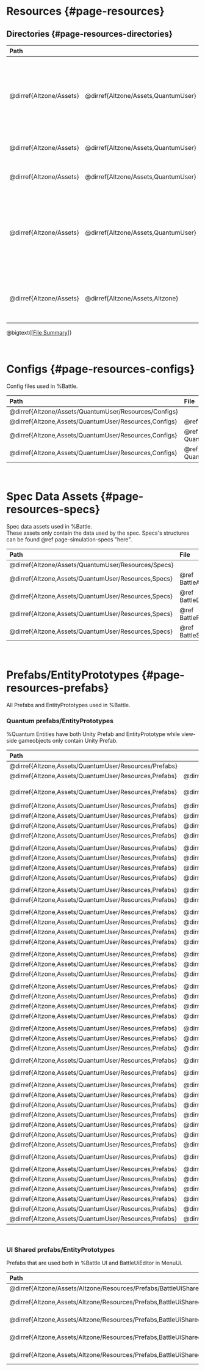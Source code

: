 # Resources {#page-resources}

## Directories {#page-resources-directories}

| Path                                                                                                                                                               |||| Description                                                                                                                              |
| :---------------------- | :---------------------------------- | :-------------------------------------------- | :---------------------------------------------------- | :--------------------------------------------------------------------------------------------------------------------------------------- |
| @dirref{Altzone/Assets} | @dirref{Altzone/Assets,QuantumUser} | @dirref{Altzone/Assets/QuantumUser,Resources}                                                        || Game Resource Directory.<br/>Contains %Battle resources like prefabs, configs, spec assets, graphics, audio, etc.                        |
| @dirref{Altzone/Assets} | @dirref{Altzone/Assets,QuantumUser} | @dirref{Altzone/Assets/QuantumUser,Resources} | @dirref{Altzone/Assets/QuantumUser/Resources,Configs} | Contains %Battle's Config files                                                                                                          |
| @dirref{Altzone/Assets} | @dirref{Altzone/Assets,QuantumUser} | @dirref{Altzone/Assets/QuantumUser,Resources} | @dirref{Altzone/Assets/QuantumUser/Resources,Prefabs} | Contains Unity Prefabs and %Quantum EntityPrototypes                                                                                     |
| @dirref{Altzone/Assets} | @dirref{Altzone/Assets,QuantumUser} | @dirref{Altzone/Assets/QuantumUser,Resources} | @dirref{Altzone/Assets/QuantumUser/Resources,Specs}   | Contains spec data assets that only contain the data stored in specs. Specs's structures can be found @ref page-simulation-specs "here". |
|                                                                                                                                                                                                                                                                                                              |||||
| @dirref{Altzone/Assets} | @dirref{Altzone/Assets,Altzone}     | @dirref{Altzone/Assets/Altzone,Resources/Prefabs/BattleUiShared}                                     || Contains prefabs that are used both in %Battle UI and BattleUiEditor in MenuUi.                                                          |

@bigtext{[[File Summary]](#index-file-summary)}

<br/>

# Configs {#page-resources-configs}
Config files used in %Battle.

| Path                                                  | File                                     | Description                                    |
| :---------------------------------------------------- | :--------------------------------------- | :--------------------------------------------- |
| @dirref{Altzone/Assets/QuantumUser/Resources/Configs}                                                                                           |||
| @dirref{Altzone,Assets/QuantumUser/Resources,Configs} | @ref BattleQConfig.asset                 | @copybrief BattleQConfig.asset                 |
| @dirref{Altzone,Assets/QuantumUser/Resources,Configs} | @ref QuantumBattleSimulationConfig.asset | @copybrief QuantumBattleSimulationConfig.asset |
| @dirref{Altzone,Assets/QuantumUser/Resources,Configs} | @ref QuantumBattleSystemsConfig.asset    | @copybrief QuantumBattleSystemsConfig.asset    |

<br/>

# Spec Data Assets {#page-resources-specs}
Spec data assets used in %Battle.  
These assets only contain the data used by the spec. Specs's structures can be found @ref page-simulation-specs "here".

| Path                                                | File                             | Description                            |
| :-------------------------------------------------- | :------------------------------- | :------------------------------------- |
| @dirref{Altzone/Assets/QuantumUser/Resources/Specs}                                                                           |||
| @dirref{Altzone,Assets/QuantumUser/Resources,Specs} | @ref BattleArenaQSpec.asset      | @copybrief BattleArenaQSpec.asset      |
| @dirref{Altzone,Assets/QuantumUser/Resources,Specs} | @ref BattleDiamondQSpec.asset    | @copybrief BattleDiamondQSpec.asset    |
| @dirref{Altzone,Assets/QuantumUser/Resources,Specs} | @ref BattleProjectileQSpec.asset | @copybrief BattleProjectileQSpec.asset |
| @dirref{Altzone,Assets/QuantumUser/Resources,Specs} | @ref BattleSoulWallQSpec.asset   | @copybrief BattleSoulWallQSpec.asset   |

<br/>

# Prefabs/EntityPrototypes {#page-resources-prefabs}
All Prefabs and EntityPrototypes used in %Battle.

### Quantum prefabs/EntityPrototypes
%Quantum Entities have both Unity Prefab and EntityPrototype while view-side gameobjects only contain Unity Prefab.

| Path                                                                                                                                                                                                                    ||| Prefab File                                                  | EntityPrototype File                                                            | Description                                                                |
| :--------------------------------------------------------------- | :------------------------------------------------------------------- | :------------------------------------------------------------------------------ |:------------------------------------------------------------ | :------------------------------------------------------------------------------ | :------------------------------------------------------------------------- |
| @dirref{Altzone,Assets/QuantumUser/Resources/Prefabs}                                                                                                                                                                                                                                                                                                                                                                                              ||||||
| @dirref{Altzone,Assets/QuantumUser/Resources,Prefabs}            | @dirref{Altzone/Assets/QuantumUser/Resources/Prefabs,Diamonds}                                                                                        || @ref BattleDiamond.prefab                                    | @ref BattleDiamondEntityPrototype.qprototype                                    | @copybrief BattleDiamond.prefab                                            |
|                                                                                                                                                                                                                                                                                                                                                                                                                                                    ||||||
| @dirref{Altzone,Assets/QuantumUser/Resources,Prefabs}            | @dirref{Altzone/Assets/QuantumUser/Resources/Prefabs,Player}                                                                                          || @ref "BattlePlayer000Character(BaseAndTestCharacter).prefab" | @ref "BattlePlayer000Character(BaseAndTestCharacter)EntityPrototype.qprototype" | @copybrief "BattlePlayer000Character(BaseAndTestCharacter).prefab"         |
| @dirref{Altzone,Assets/QuantumUser/Resources,Prefabs}            | @dirref{Altzone/Assets/QuantumUser/Resources/Prefabs,Player}                                                                                          || @ref BattlePlayer101Character.prefab                         | @ref BattlePlayer101CharacterEntityPrototype.qprototype                         | @copybrief BattlePlayer101Character.prefab                                 |
| @dirref{Altzone,Assets/QuantumUser/Resources,Prefabs}            | @dirref{Altzone/Assets/QuantumUser/Resources/Prefabs,Player}                                                                                          || @ref BattlePlayer102Character.prefab                         | @ref BattlePlayer102CharacterEntityPrototype.qprototype                         | @copybrief BattlePlayer102Character.prefab                                 |
| @dirref{Altzone,Assets/QuantumUser/Resources,Prefabs}            | @dirref{Altzone/Assets/QuantumUser/Resources/Prefabs,Player}                                                                                          || @ref BattlePlayer103Character.prefab                         | @ref BattlePlayer103CharacterEntityPrototype.qprototype                         | @copybrief BattlePlayer103Character.prefab                                 |
| @dirref{Altzone,Assets/QuantumUser/Resources,Prefabs}            | @dirref{Altzone/Assets/QuantumUser/Resources/Prefabs,Player}                                                                                          || @ref BattlePlayer104Character.prefab                         | @ref BattlePlayer104CharacterEntityPrototype.qprototype                         | @copybrief BattlePlayer104Character.prefab                                 |
|                                                                                                                                                                                                                                                                                                                                                                                                                                                    ||||||
| @dirref{Altzone,Assets/QuantumUser/Resources,Prefabs}            | @dirref{Altzone/Assets/QuantumUser/Resources/Prefabs,Player}                                                                                          || @ref BattlePlayer201Character.prefab                         | @ref BattlePlayer201CharacterEntityPrototype.qprototype                         | @copybrief BattlePlayer201Character.prefab                                 |
| @dirref{Altzone,Assets/QuantumUser/Resources,Prefabs}            | @dirref{Altzone/Assets/QuantumUser/Resources/Prefabs,Player}                                                                                          || @ref BattlePlayer202Character.prefab                         | @ref BattlePlayer202CharacterEntityPrototype.qprototype                         | @copybrief BattlePlayer202Character.prefab                                 |
| @dirref{Altzone,Assets/QuantumUser/Resources,Prefabs}            | @dirref{Altzone/Assets/QuantumUser/Resources/Prefabs,Player}                                                                                          || @ref BattlePlayer203Character.prefab                         | @ref BattlePlayer203CharacterEntityPrototype.qprototype                         | @copybrief BattlePlayer203Character.prefab                                 |
| @dirref{Altzone,Assets/QuantumUser/Resources,Prefabs}            | @dirref{Altzone/Assets/QuantumUser/Resources/Prefabs,Player}                                                                                          || @ref BattlePlayer204Character.prefab                         | @ref BattlePlayer204CharacterEntityPrototype.qprototype                         | @copybrief BattlePlayer204Character.prefab                                 |
|                                                                                                                                                                                                                                                                                                                                                                                                                                                    ||||||
| @dirref{Altzone,Assets/QuantumUser/Resources,Prefabs}            | @dirref{Altzone/Assets/QuantumUser/Resources/Prefabs,Player}                                                                                          || @ref BattlePlayer301Character.prefab                         | @ref BattlePlayer301CharacterEntityPrototype.qprototype                         | @copybrief BattlePlayer301Character.prefab                                 |
| @dirref{Altzone,Assets/QuantumUser/Resources,Prefabs}            | @dirref{Altzone/Assets/QuantumUser/Resources/Prefabs,Player}                                                                                          || @ref BattlePlayer302Character.prefab                         | @ref BattlePlayer302CharacterEntityPrototype.qprototype                         | @copybrief BattlePlayer302Character.prefab                                 |
|                                                                                                                                                                                                                                                                                                                                                                                                                                                    ||||||
| @dirref{Altzone,Assets/QuantumUser/Resources,Prefabs}            | @dirref{Altzone/Assets/QuantumUser/Resources/Prefabs,Player}                                                                                          || @ref BattlePlayer401Character.prefab                         | @ref BattlePlayer401CharacterEntityPrototype.qprototype                         | @copybrief BattlePlayer401Character.prefab                                 |
| @dirref{Altzone,Assets/QuantumUser/Resources,Prefabs}            | @dirref{Altzone/Assets/QuantumUser/Resources/Prefabs,Player}                                                                                          || @ref BattlePlayer402Character.prefab                         | @ref BattlePlayer402CharacterEntityPrototype.qprototype                         | @copybrief BattlePlayer402Character.prefab                                 |
| @dirref{Altzone,Assets/QuantumUser/Resources,Prefabs}            | @dirref{Altzone/Assets/QuantumUser/Resources/Prefabs,Player}                                                                                          || @ref BattlePlayer403Character.prefab                         | @ref BattlePlayer403CharacterEntityPrototype.qprototype                         | @copybrief BattlePlayer403Character.prefab                                 |
| @dirref{Altzone,Assets/QuantumUser/Resources,Prefabs}            | @dirref{Altzone/Assets/QuantumUser/Resources/Prefabs,Player}                                                                                          || @ref BattlePlayer404Character.prefab                         | @ref BattlePlayer404CharacterEntityPrototype.qprototype                         | @copybrief BattlePlayer404Character.prefab                                 |
|                                                                                                                                                                                                                                                                                                                                                                                                                                                    ||||||
| @dirref{Altzone,Assets/QuantumUser/Resources,Prefabs}            | @dirref{Altzone/Assets/QuantumUser/Resources/Prefabs,Player}                                                                                          || @ref BattlePlayer501Character.prefab                         | @ref BattlePlayer501CharacterEntityPrototype.qprototype                         | @copybrief BattlePlayer501Character.prefab                                 |
| @dirref{Altzone,Assets/QuantumUser/Resources,Prefabs}            | @dirref{Altzone/Assets/QuantumUser/Resources/Prefabs,Player}                                                                                          || @ref BattlePlayer502Character.prefab                         | @ref BattlePlayer502CharacterEntityPrototype.qprototype                         | @copybrief BattlePlayer502Character.prefab                                 |
| @dirref{Altzone,Assets/QuantumUser/Resources,Prefabs}            | @dirref{Altzone/Assets/QuantumUser/Resources/Prefabs,Player}                                                                                          || @ref BattlePlayer503Character.prefab                         | @ref BattlePlayer503CharacterEntityPrototype.qprototype                         | @copybrief BattlePlayer503Character.prefab                                 |
|                                                                                                                                                                                                                                                                                                                                                                                                                                                    ||||||
| @dirref{Altzone,Assets/QuantumUser/Resources,Prefabs}            | @dirref{Altzone/Assets/QuantumUser/Resources/Prefabs,Player}                                                                                          || @ref BattlePlayer601Character.prefab                         | @ref BattlePlayer601CharacterEntityPrototype.qprototype                         | @copybrief BattlePlayer601Character.prefab                                 |
| @dirref{Altzone,Assets/QuantumUser/Resources,Prefabs}            | @dirref{Altzone/Assets/QuantumUser/Resources/Prefabs,Player}                                                                                          || @ref BattlePlayer602Character.prefab                         | @ref BattlePlayer602CharacterEntityPrototype.qprototype                         | @copybrief BattlePlayer602Character.prefab                                 |
| @dirref{Altzone,Assets/QuantumUser/Resources,Prefabs}            | @dirref{Altzone/Assets/QuantumUser/Resources/Prefabs,Player}                                                                                          || @ref BattlePlayer603Character.prefab                         | @ref BattlePlayer603CharacterEntityPrototype.qprototype                         | @copybrief BattlePlayer603Character.prefab                                 |
| @dirref{Altzone,Assets/QuantumUser/Resources,Prefabs}            | @dirref{Altzone/Assets/QuantumUser/Resources/Prefabs,Player}                                                                                          || @ref BattlePlayer604Character.prefab                         | @ref BattlePlayer604CharacterEntityPrototype.qprototype                         | @copybrief BattlePlayer604Character.prefab                                 |
|                                                                                                                                                                                                                                                                                                                                                                                                                                                    ||||||
| @dirref{Altzone,Assets/QuantumUser/Resources,Prefabs}            | @dirref{Altzone/Assets/QuantumUser/Resources/Prefabs,Player}                                                                                          || @ref BattlePlayer701Character.prefab                         | @ref BattlePlayer701CharacterEntityPrototype.qprototype                         | @copybrief BattlePlayer701Character.prefab                                 |
| @dirref{Altzone,Assets/QuantumUser/Resources,Prefabs}            | @dirref{Altzone/Assets/QuantumUser/Resources/Prefabs,Player}                                                                                          || @ref BattlePlayer702Character.prefab                         | @ref BattlePlayer702CharacterEntityPrototype.qprototype                         | @copybrief BattlePlayer702Character.prefab                                 |
| @dirref{Altzone,Assets/QuantumUser/Resources,Prefabs}            | @dirref{Altzone/Assets/QuantumUser/Resources/Prefabs,Player}                                                                                          || @ref BattlePlayer703Character.prefab                         | @ref BattlePlayer703CharacterEntityPrototype.qprototype                         | @copybrief BattlePlayer703Character.prefab                                 |
|                                                                                                                                                                                                                                                                                                                                                                                                                                                    ||||||
| @dirref{Altzone,Assets/QuantumUser/Resources,Prefabs}            | @dirref{Altzone/Assets/QuantumUser/Resources/Prefabs,Projectile}                                                                                      || @ref BattleProjectile.prefab                                 | @ref BattleProjectileEntityPrototype.qprototype                                 | @copybrief BattleProjectile.prefab                                         |
|                                                                                                                                                                                                                                                                                                                                                                                                                                                    ||||||
| @dirref{Altzone,Assets/QuantumUser/Resources,Prefabs}            | @dirref{Altzone/Assets/QuantumUser/Resources/Prefabs,Simulation}                                                                                      || @ref BattleSimulationData.prefab                             | @ref BattleSimulationDataEntityPrototype.qprototype                             | @copybrief BattleSimulationData.prefab                                     |
|                                                                                                                                                                                                                                                                                                                                                                                                                                                    ||||||
| @dirref{Altzone,Assets/QuantumUser/Resources,Prefabs}            | @dirref{Altzone/Assets/QuantumUser/Resources/Prefabs,SoulWall}                                                                                        || @ref BattleSoulWallSegmentType1.prefab                       | @ref BattleSoulWallSegmentType1EntityPrototype.qprototype                       | @copybrief BattleSoulWallSegmentType1.prefab                               |
| @dirref{Altzone,Assets/QuantumUser/Resources,Prefabs}            | @dirref{Altzone/Assets/QuantumUser/Resources/Prefabs,SoulWall}                                                                                        || @ref BattleSoulWallSegmentType2.prefab                       | @ref BattleSoulWallSegmentType2EntityPrototype.qprototype                       | @copybrief BattleSoulWallSegmentType2.prefab                               |
| @dirref{Altzone,Assets/QuantumUser/Resources,Prefabs}            | @dirref{Altzone/Assets/QuantumUser/Resources/Prefabs,SoulWall}                                                                                        || @ref BattleSoulWallSegmentType3.prefab                       | @ref BattleSoulWallSegmentType3EntityPrototype.qprototype                       | @copybrief BattleSoulWallSegmentType3.prefab                               |
| @dirref{Altzone,Assets/QuantumUser/Resources,Prefabs}            | @dirref{Altzone/Assets/QuantumUser/Resources/Prefabs,SoulWall}                                                                                        || @ref SoulWallBaseViewModel.prefab                            |                                                                                 | @copybrief SoulWallBaseViewModel.prefab                                    |
| @dirref{Altzone,Assets/QuantumUser/Resources,Prefabs}            | @dirref{Altzone/Assets/QuantumUser/Resources/Prefabs,SoulWall}       | @dirref{Altzone/Assets/QuantumUser/Resources/Prefabs/SoulWall,LastRowSegments}  | @ref BattleSoulWallCharacterSegment3Wide.prefab              | @ref BattleSoulWallCharacterSegment3WideEntityPrototype.qprototype              | @copybrief BattleSoulWallCharacterSegment3Wide.prefab                      |
| @dirref{Altzone,Assets/QuantumUser/Resources,Prefabs}            | @dirref{Altzone/Assets/QuantumUser/Resources/Prefabs,SoulWall}       | @dirref{Altzone/Assets/QuantumUser/Resources/Prefabs/SoulWall,LastRowSegments}  | @ref BattleSoulWallCharacterSegment4Wide.prefab              | @ref BattleSoulWallCharacterSegment4WideEntityPrototype.qprototype              | @copybrief BattleSoulWallCharacterSegment4Wide.prefab                      |
| @dirref{Altzone,Assets/QuantumUser/Resources,Prefabs}            | @dirref{Altzone/Assets/QuantumUser/Resources/Prefabs,SoulWall}       | @dirref{Altzone/Assets/QuantumUser/Resources/Prefabs/SoulWall,LastRowSegments}  | @ref BattleSoulWallCharacterSegment5Wide.prefab              | @ref BattleSoulWallCharacterSegment5WideEntityPrototype.qprototype              | @copybrief BattleSoulWallCharacterSegment5Wide.prefab                      |
|                                                                                                                                                                                                                                                                                                                                                                                                                                                    ||||||
| @dirref{Altzone,Assets/QuantumUser/Resources,Prefabs}            | @dirref{Altzone/Assets/QuantumUser/Resources/Prefabs,Ui}                                                                                              || @ref BattleUi.prefab                                         |                                                                                 | @copybrief BattleUi.prefab                                                 |
|                                                                                                                                                                                                                                                                                                                                                                                                                                                    ||||||
| @dirref{Altzone,Assets/QuantumUser/Resources,Prefabs}            | @dirref{Altzone/Assets/QuantumUser/Resources/Prefabs,ViewController}                                                                                  || @ref BattleGameViewController.prefab                         |                                                                                 | @copybrief BattleGameViewController.prefab                                 |
| @dirref{Altzone,Assets/QuantumUser/Resources,Prefabs}            | @dirref{Altzone/Assets/QuantumUser/Resources/Prefabs,ViewController}                                                                                  || @ref BattleGridViewController.prefab                         |                                                                                 | @copybrief BattleGridViewController.prefab                                 |
| @dirref{Altzone,Assets/QuantumUser/Resources,Prefabs}            | @dirref{Altzone/Assets/QuantumUser/Resources/Prefabs,ViewController}                                                                                  || @ref BattleLightrayEffectViewController.prefab               |                                                                                 | @copybrief BattleLightrayEffectViewController.prefab                       |
| @dirref{Altzone,Assets/QuantumUser/Resources,Prefabs}            | @dirref{Altzone/Assets/QuantumUser/Resources/Prefabs,ViewController}                                                                                  || @ref BattleScreenEffectViewController.prefab                 |                                                                                 | @copybrief BattleScreenEffectViewController.prefab                         |
| @dirref{Altzone,Assets/QuantumUser/Resources,Prefabs}            | @dirref{Altzone/Assets/QuantumUser/Resources/Prefabs,ViewController}                                                                                  || @ref BattleSoundFXViewController.prefab                      |                                                                                 | @copybrief BattleSoundFXViewController.prefab                              |
| @dirref{Altzone,Assets/QuantumUser/Resources,Prefabs}            | @dirref{Altzone/Assets/QuantumUser/Resources/Prefabs,ViewController}                                                                                  || @ref BattleStoneCharacterViewController.prefab               |                                                                                 | @copybrief BattleStoneCharacterViewController.prefab                       |

<br/>

### UI Shared prefabs/EntityPrototypes
Prefabs that are used both in %Battle UI and BattleUiEditor in MenuUi.

| Path                                                             | Prefab File                      | Description                                                                     |
| :--------------------------------------------------------------- | :------------------------------- | :------------------------------------------------------------------------------ |
| @dirref{Altzone/Assets/Altzone/Resources/Prefabs/BattleUiShared}                                                                                                                    |||
| @dirref{Altzone,Assets/Altzone/Resources/Prefabs,BattleUiShared} | @ref BattleUiDiamonds.prefab     | @copybrief BattleUiDiamonds.prefab                                              |
| @dirref{Altzone,Assets/Altzone/Resources/Prefabs,BattleUiShared} | @ref BattleUiGiveUpButton.prefab | @copybrief BattleUiGiveUpButton.prefab                                          |
| @dirref{Altzone,Assets/Altzone/Resources/Prefabs,BattleUiShared} | @ref BattleUiPlayerInfo.prefab   | @copybrief BattleUiPlayerInfo.prefab                                            |
| @dirref{Altzone,Assets/Altzone/Resources/Prefabs,BattleUiShared} | @ref BattleUiTimer.prefab        | @copybrief BattleUiTimer.prefab                                                 |

<br/>